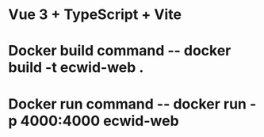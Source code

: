 # Vue 3 + TypeScript + Vite

# Docker build command -- docker build -t ecwid-web . 

# Docker run command -- docker run -p 4000:4000 ecwid-web

